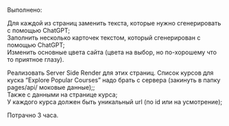 Выполнено:

Для каждой из страниц заменить текста, которые нужно сгенерировать с помощью ChatGPT;<br>
Заполнить несколько карточек текстом, который сгенерирован с помощью ChatGPT;<br>
Изменить основные цвета сайта (цвета на выбор, но по-хорошему что то приятное глазу).<br>


Реализовать Server Side Render для этих страниц. Список курсов для куска “Explore Popular Courses” надо брать с сервера (закинуть в папку pages/api/ моковые данные);;<br>
Также с данными на странице курса;<br>
У каждого курса должен быть уникальный url (по id или на усмотрение);

Потрачно 3 часа.

